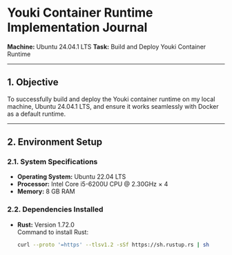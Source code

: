 # Youki Container Runtime Implementation Journal

**Machine:** Ubuntu 24.04.1 LTS 
**Task:** Build and Deploy Youki Container Runtime

---

## 1. Objective
To successfully build and deploy the Youki container runtime on my local machine, Ubuntu 24.04.1 LTS, and ensure it works seamlessly with Docker as a default runtime.

---

## 2. Environment Setup

### 2.1. System Specifications
- **Operating System:** Ubuntu 22.04 LTS
- **Processor:** Intel Core i5-6200U CPU @ 2.30GHz × 4
- **Memory:** 8 GB RAM

### 2.2. Dependencies Installed
- **Rust:** Version 1.72.0  
  Command to install Rust:
  ```bash
  curl --proto '=https' --tlsv1.2 -sSf https://sh.rustup.rs | sh

